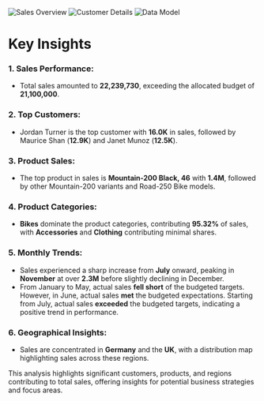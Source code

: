 ![Sales Overview](https://github.com/user-attachments/assets/37f28af0-79bb-4bb6-b9ce-c3acff186793)
![Customer Details](https://github.com/user-attachments/assets/f3ecbbbd-6f8d-4f55-ba91-f6a8fe80ccb6)
![Data Model](https://github.com/user-attachments/assets/32d9e96b-466f-4a43-85e5-1e336e7d7e98)


#               Key Insights             #

### 1. Sales Performance:
   - Total sales amounted to **22,239,730**, exceeding the allocated budget of **21,100,000**.
   
### 2. Top Customers:
   - Jordan Turner is the top customer with **16.0K** in sales, followed by Maurice Shan (**12.9K**) and Janet Munoz (**12.5K**).
   
### 3. Product Sales:
   - The top product in sales is **Mountain-200 Black, 46** with **1.4M**, followed by other Mountain-200 variants and Road-250 Bike models.
   
### 4. Product Categories:
   - **Bikes** dominate the product categories, contributing **95.32%** of sales, with **Accessories** and **Clothing** contributing minimal shares.

### 5. Monthly Trends:
   - Sales experienced a sharp increase from **July** onward, peaking in **November** at over **2.3M** before slightly declining in December.
   - From January to May, actual sales **fell short** of the budgeted targets. However, in June, actual sales **met** the budgeted expectations. Starting from July, actual sales **exceeded** the budgeted targets, indicating a positive trend in performance.
   
### 6. Geographical Insights:
   - Sales are concentrated in **Germany** and the **UK**, with a distribution map highlighting sales across these regions.

This analysis highlights significant customers, products, and regions contributing to total sales, offering insights for potential business strategies and focus areas.
